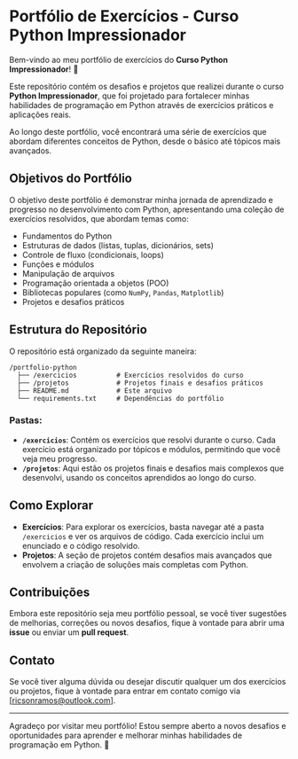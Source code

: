 
# Portfólio de Exercícios - Curso Python Impressionador

Bem-vindo ao meu portfólio de exercícios do **Curso Python Impressionador**! 🎉

Este repositório contém os desafios e projetos que realizei durante o curso **Python Impressionador**, que foi projetado para fortalecer minhas habilidades de programação em Python através de exercícios práticos e aplicações reais.

Ao longo deste portfólio, você encontrará uma série de exercícios que abordam diferentes conceitos de Python, desde o básico até tópicos mais avançados.

## Objetivos do Portfólio

O objetivo deste portfólio é demonstrar minha jornada de aprendizado e progresso no desenvolvimento com Python, apresentando uma coleção de exercícios resolvidos, que abordam temas como:

- Fundamentos do Python
- Estruturas de dados (listas, tuplas, dicionários, sets)
- Controle de fluxo (condicionais, loops)
- Funções e módulos
- Manipulação de arquivos
- Programação orientada a objetos (POO)
- Bibliotecas populares (como `NumPy`, `Pandas`, `Matplotlib`)
- Projetos e desafios práticos

## Estrutura do Repositório

O repositório está organizado da seguinte maneira:

```
/portfolio-python
  ├── /exercicios          # Exercícios resolvidos do curso
  ├── /projetos            # Projetos finais e desafios práticos
  ├── README.md            # Este arquivo
  └── requirements.txt     # Dependências do portfólio
```

### Pastas:

- **`/exercicios`**: Contém os exercícios que resolvi durante o curso. Cada exercício está organizado por tópicos e módulos, permitindo que você veja meu progresso.
- **`/projetos`**: Aqui estão os projetos finais e desafios mais complexos que desenvolvi, usando os conceitos aprendidos ao longo do curso.



## Como Explorar

- **Exercícios**: Para explorar os exercícios, basta navegar até a pasta `/exercicios` e ver os arquivos de código. Cada exercício inclui um enunciado e o código resolvido.
- **Projetos**: A seção de projetos contém desafios mais avançados que envolvem a criação de soluções mais completas com Python.

## Contribuições

Embora este repositório seja meu portfólio pessoal, se você tiver sugestões de melhorias, correções ou novos desafios, fique à vontade para abrir uma **issue** ou enviar um **pull request**.



## Contato

Se você tiver alguma dúvida ou desejar discutir qualquer um dos exercícios ou projetos, fique à vontade para entrar em contato comigo via [ricsonramos@outlook.com].

---

Agradeço por visitar meu portfólio! Estou sempre aberto a novos desafios e oportunidades para aprender e melhorar minhas habilidades de programação em Python. 🚀
```
